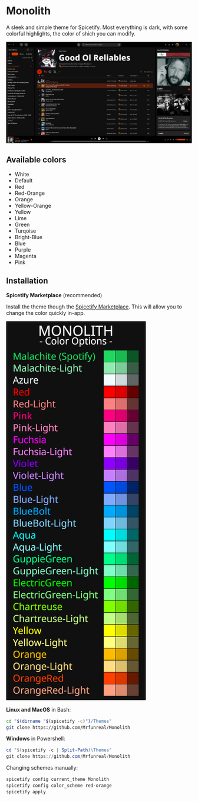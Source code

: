 # Monolith

A sleek and simple theme for Spicetify. 
Most everything is dark, with some colorful highlights, the color of shich you can modify.

![preview](./img/prev_Playlist.png)

## Available colors

- White
- Default
- Red
- Red-Orange
- Orange
- Yellow-Orange
- Yellow
- Lime
- Green
- Turqoise
- Bright-Blue
- Blue
- Purple
- Magenta
- Pink


## Installation

**Spicetify Marketplace** (recommended)

Install the theme though the [Spicetify Marketplace](https://github.com/CharlieS1103/spicetify-marketplace). This will allow you to change the color quickly in-app.

![colors](./img/colors.png)

**Linux and MacOS** in Bash:

```bash
cd "$(dirname "$(spicetify -c)")/Themes"
git clone https://github.com/Mrfunreal/Monolith
```

**Windows** in Powershell:

```powershell
cd "$(spicetify -c | Split-Path)\Themes"
git clone https://github.com/Mrfunreal/Monolith
```

Changing schemes manually:
```Powershell
spicetify config current_theme Monolith
spicetify config color_scheme red-orange
spicetify apply
```
